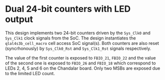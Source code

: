 # Dual 24-bit counters with LED output

This design implements two 24-bit counters driven by the `Sys_Clk0` and `Sys_Clk1` clock signals from the SoC. The design instantiates the `qlal4s3b_cell_macro` cell access SoC signal(s). Both counters are also reset (syncrhonously) by `Sys_Clk0_Rst` and `Sys_Clk1_Rst` signals respectively.

The value of the first counter is exposed to `FBIO_21`, `FBIO_22` and the value of the second one is exposed to `FBIO_26` and `FBIO_18` which correspond to LEDs 2, 4, 5 and 6 on the Chandalar board. Only two MSBs are exposed due to the limited LED count.